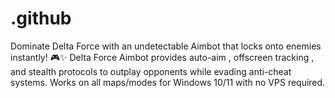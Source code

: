 # .github
Dominate Delta Force with an undetectable Aimbot that locks onto enemies instantly! 🎮✨ Delta Force Aimbot provides auto-aim , offscreen tracking , and stealth protocols to outplay opponents while evading anti-cheat systems. Works on all maps/modes for Windows 10/11 with no VPS required.

